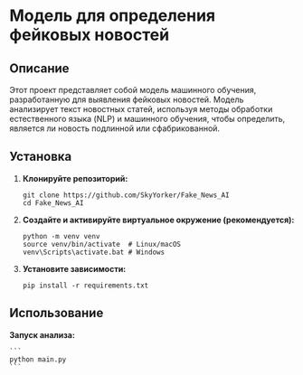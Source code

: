 # Модель для определения фейковых новостей

## Описание

Этот проект представляет собой модель машинного обучения, разработанную для выявления фейковых новостей. Модель анализирует текст новостных статей, используя методы обработки естественного языка (NLP) и машинного обучения, чтобы определить, является ли новость подлинной или сфабрикованной.


## Установка

1.  **Клонируйте репозиторий:**

    ```
    git clone https://github.com/SkyYorker/Fake_News_AI
    cd Fake_News_AI
    ```

2.  **Создайте и активируйте виртуальное окружение (рекомендуется):**

    ```
    python -m venv venv
    source venv/bin/activate  # Linux/macOS
    venv\Scripts\activate.bat # Windows
    ```

3.  **Установите зависимости:**

    ```
    pip install -r requirements.txt
    ```

## Использование


   **Запуск анализа:**

    ```
    python main.py
    ```
    
